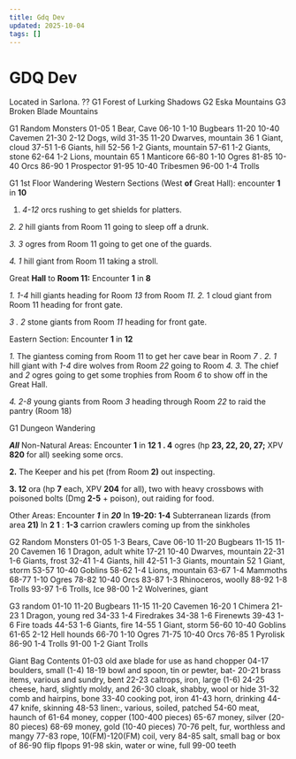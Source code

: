 ```yaml
---
title: Gdq Dev
updated: 2025-10-04
tags: []
---
```


# GDQ Dev




Located in Sarlona. ??
G1 Forest of Lurking Shadows
G2 Eska Mountains
G3 Broken Blade Mountains





G1 Random Monsters
01-05 1 Bear, Cave
06-10 1-10 Bugbears
11-20 10-40 Cavemen
21-30 2-12 Dogs, wild
31-35 11-20 Dwarves, mountain
36 1 Giant, cloud
37-51 1-6 Giants, hill
52-56 1-2 Giants, mountain
57-61 1-2 Giants, stone
62-64 1-2 Lions, mountain
65 1 Manticore
66-80 1-10 Ogres
81-85 10-40 Orcs
86-90 1 Prospector
91-95 10-40 Tribesmen
96-00 1-4 Trolls

G1 1st Floor Wandering
Western Sections (West **of** Great Hall): encounter **1** in **10**
1. *4-12* orcs rushing to get shields for platters.

*2. 2* hill giants from Room 11 going to sleep off a drunk.

*3. 3* ogres from Room 11 going to get one of the guards.

*4. 1* hill giant from Room 11 taking a stroll. 

Great **Hall** to **Room 11:** Encounter **1** in **8**

*1. 1-4* hill giants heading for Room *13* from Room *11.
2.* 1 cloud giant from Room 11 heading for front gate.

*3 . 2* stone giants from Room *11* heading for front gate.

Eastern Section: Encounter **1** in **12**

*1.* The giantess coming from Room 11 to get her cave bear in Room *7 .
2. 1* hill giant with *1-4* dire wolves from Room *22* going to Room *4.
3.* The chief and *2* ogres going to get some trophies from Room *6* to show off in the Great Hall.

*4. 2-8* young giants from Room *3* heading through Room *22* to raid the pantry (Room 18)

G1 Dungeon Wandering

***All*** Non-Natural Areas: Encounter **1** in **12
1 . 4** ogres (hp **23, 22, 20, 27;** XPV **820** for all) seeking some orcs.

**2.** The Keeper and his pet (from Room **2)** out inspecting.

**3. 12** ora (hp **7** each, XPV **204** for all), two with heavy crossbows with poisoned bolts (Dmg **2-5** + poison), out raiding for food.

Other Areas: Encounter ***1*** in ***20***
In **19-20: 1-4** Subterranean lizards (from area **21)**
In **2 1** : **1-3** carrion crawlers coming up from the sinkholes

G2 Random Monsters
01-05 1-3 Bears, Cave
06-10 11-20 Bugbears
11-15 11-20 Cavemen
16 1 Dragon, adult white
17-21 10-40 Dwarves, mountain
22-31 1-6 Giants, frost
32-41 1-4 Giants, hill
42-51 1-3 Giants, mountain
52 1 Giant, storm
53-57 10-40 Goblins
58-62 1-4 Lions, mountain
63-67 1-4 Mammoths
68-77 1-10 Ogres
78-82 10-40 Orcs
83-87 1-3 Rhinoceros, woolly
88-92 1-8 Trolls
93-97 1-6 Trolls, Ice
98-00 1-2 Wolverines, giant

G3 random
01-10 11-20 Bugbears
11-15 11-20 Cavemen
16-20 1 Chimera
21-23 1 Dragon, young red
34-33 1-4 Firedrakes
34-38 1-6 Firenewts
39-43 1-6 Fire toads
44-53 1-6 Giants, fire
14-55 1 Giant, storm
56-60 10-40 Goblins
61-65 2-12 Hell hounds
66-70 1-10 Ogres
71-75 10-40 Orcs
76-85 1 Pyrolisk
86-90 1-4 Trolls
91-00 1-2 Giant Trolls

Giant Bag Contents
01-03	old axe blade for use as hand chopper
04-17	boulders, small (1-4)
18-19	bowl and spoon, tin or pewter, bat-
20-21	brass items, various and sundry, bent
22-23	caltrops, iron, large (1-6)
24-25	cheese, hard, slightly moldy, and
26-30	cloak, shabby, wool or hide
31-32	comb and hairpins, bone
33-40	cooking pot, iron
41-43	horn, drinking
44-47	knife, skinning
48-53	linen:, various, soiled, patched
54-60	meat, haunch of
61-64	money, copper (100-400 pieces)
65-67	money, silver (20-80 pieces)
68-69	money, gold (10-40 pieces)
70-76	pelt, fur, worthless and mangy
77-83	rope, 10(FM)-120(FM) coil, very
84-85	salt, small bag or box of
86-90	flip flpops
91-98	skin, water or wine, full
99-00	teeth 
